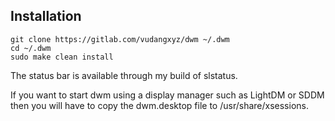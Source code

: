 ## Installation
```
git clone https://gitlab.com/vudangxyz/dwm ~/.dwm
cd ~/.dwm
sudo make clean install
```
The status bar is available through my build of slstatus.

If you want to start dwm using a display manager such as LightDM or SDDM then you will have to copy the dwm.desktop file to /usr/share/xsessions.
